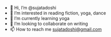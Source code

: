 - 👋 Hi, I’m @sujatadoshi
- 👀 I’m interested in reading fiction, yoga, dance
- 🌱 I’m currently learning yoga
- 💞️ I’m looking to collaborate on writing
- 📫 How to reach me sujatadoshi@gmail.com

<!---
sujatadoshi/sujatadoshi is a ✨ special ✨ repository because its `README.md` (this file) appears on your GitHub profile.
You can click the Preview link to take a look at your changes.
--->
